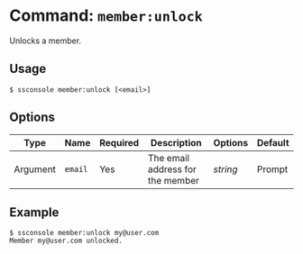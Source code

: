 # Command: `member:unlock`

Unlocks a member.

## Usage

```shell
$ ssconsole member:unlock [<email>]
```

## Options

| Type | Name | Required | Description | Options | Default |
| --- | --- | --- | --- | --- | --- |
| Argument | `email` | Yes | The email address for the member | _string_ | Prompt |

## Example

```
$ ssconsole member:unlock my@user.com
Member my@user.com unlocked.
```
